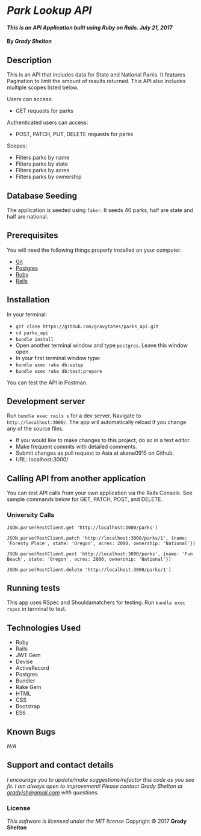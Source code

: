 # _Park Lookup API_

#### _This is an API Application built using Ruby on Rails.  July 21, 2017_

#### By _**Grady Shelton**_

## Description

This is an API that includes data for State and National Parks. It features Pagination to limit the amount of results returned. This API also includes multiple scopes listed below.

Users can access:
- GET requests for parks

Authenticated users can access:
- POST, PATCH, PUT, DELETE requests for parks

Scopes:
- Filters parks by name
- Filters parks by state
- Filters parks by acres
- Filters parks by ownership

## Database Seeding

The application is seeded using `faker`.  It seeds 40 parks, half are state and half are national.

## Prerequisites

You will need the following things properly installed on your computer.

* [Git](https://git-scm.com/)
* [Postgres](https://www.postgresql.org/)
* [Ruby](https://www.ruby-lang.org/en/downloads/)
* [Rails](http://rubyonrails.org/)

## Installation

In your terminal:
* `git clone https://github.com/gravytates/parks_api.git`
* `cd parks_api`
* `bundle install`
* Open another terminal window and type `postgres`.  Leave this window open.
* In your first terminal window type:
* `bundle exec rake db:setup`
* `bundle exec rake db:test:prepare`

You can test the API in Postman.

## Development server

Run `bundle exec rails s` for a dev server. Navigate to `http://localhost:3000/`. The app will automatically reload if you change any of the source files.

* If you would like to make changes to this project, do so in a text editor.
* Make frequent commits with detailed comments.
* Submit changes as pull request to Asia at akane0915 on Github.
* URL: localhost:3000/

## Calling API from another application
You can test API calls from your own application via the Rails Console.  See sample commands below for GET, PATCH, POST, and DELETE.

### University Calls

```
JSON.parse(RestClient.get 'http://localhost:3000/parks')
```

```
JSON.parse(RestClient.patch 'http://localhost:3000/parks/1', {name: 'Foresty Place', state: 'Oregon', acres: 2000, ownership: 'National'})
```

```
JSON.parse(RestClient.post 'http://localhost:3000/parks', {name: 'Fun Beach', state: 'Oregon', acres: 2000, ownership: 'National'})
```

```
JSON.parse(RestClient.delete 'http://localhost:3000/parks/1')
```


## Running tests

This app uses RSpec and Shouldamatchers for testing.
Run `bundle exec rspec` in terminal to test.

## Technologies Used

* Ruby
* Rails
* JWT Gem
* Devise
* ActiveRecord
* Postgres
* Bundler
* Rake Gem
* HTML
* CSS
* Bootstrap
* ES6

## Known Bugs
_N/A_

## Support and contact details
_I encourage you to update/make suggestions/refactor this code as you see fit. I am always open to improvement! Please contact Grady Shelton at gradyish@gmail.com with questions._

### License
*This software is licensed under the MIT license*
Copyright © 2017 **Grady Shelton**
